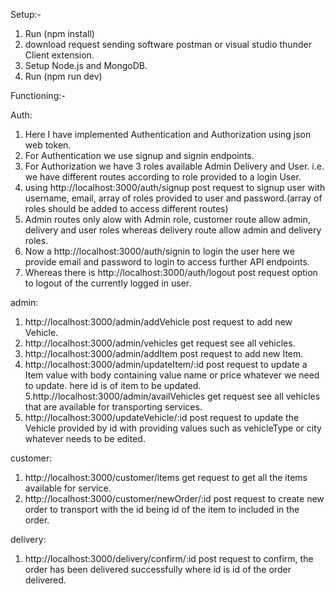 Setup:-

1. Run (npm install)
2. download request sending software postman or visual studio thunder Client
   extension.
3. Setup Node.js and MongoDB.
4. Run (npm run dev)

Functioning:-

Auth:

1. Here I have implemented Authentication and Authorization using json web
   token.
2. For Authentication we use signup and signin endpoints.
3. For Authorization we have 3 roles available Admin Delivery and User. i.e. we
   have different routes according to role provided to a login User.
4. using http://localhost:3000/auth/signup post request to signup user with
   username, email, array of roles provided to user and password.(array of roles
   should be added to access different routes)
5. Admin routes only alow with Admin role, customer route allow admin, delivery
   and user roles whereas delivery route allow admin and delivery roles.
6. Now a http://localhost:3000/auth/signin to login the user here we provide
   email and password to login to access further API endpoints.
7. Whereas there is http://localhost:3000/auth/logout post request option to
   logout of the currently logged in user.

admin:

1. http://localhost:3000/admin/addVehicle post request to add new Vehicle.
2. http://localhost:3000/admin/vehicles get request see all vehicles.
3. http://localhost:3000/admin/addItem post request to add new Item.
4. http://localhost:3000/admin/updateItem/:id post request to update a Item
   value with body containing value name or price whatever we need to update.
   here id is of item to be updated. 5.http://localhost:3000/admin/availVehicles
   get request see all vehicles that are available for transporting services.
5. http://localhost:3000/updateVehicle/:id post request to update the Vehicle
   provided by id with providing values such as vehicleType or city whatever
   needs to be edited.

customer:

1. http://localhost:3000/customer/items get request to get all the items
   available for service.
2. http://localhost:3000/customer/newOrder/:id post request to create new order
   to transport with the id being id of the item to included in the order.

delivery:

1. http://localhost:3000/delivery/confirm/:id post request to confirm, the order
   has been delivered successfully where id is id of the order delivered.
